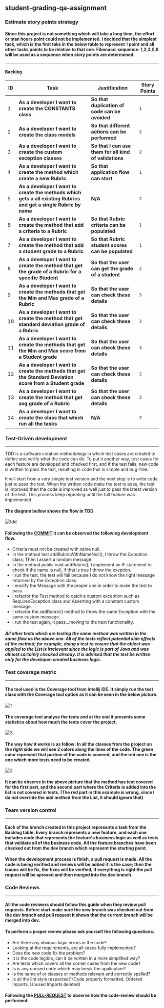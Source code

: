 ## student-grading-qa-assignment

### Estimate story points strategy
#### Since this project is not something which will take a long time, the effort or man hours point could not be implemented. I decided that the simplest task, which is the first taks in the below table to represent 1 point and all other tasks points to be relative to that one. Fibonacci sequence: 1,2,3,5,8 will be used as a sequence when story points are determened.
---

#### Backlog 
ID | Task | Justification | Story Points 
--- |--- | --- | ---
1 | **As a developer I want to create the CONSTANTS class** | **So that duplication of code can be avoided** | `1`
2 | **As a developer I want to create the class models** | **So that different actions can be performed** | `2`
3 | **As a developer I want to create the custom exception classes** | **So that I can use them for all kind of validations** | `2`
4 | **As a developer I want to create the method which create a new Rubric** | **So that application flow can start** | `1`
5 | **As a developer I want to create the methods which gets a all existing Rubrics and get a single Rubric by name** | **N/A** | `2`
6 | **As a developer I want to create the method that add a criteria to a Rubric** | **So that Rubric criteria can be populated** | `1`
7 | **As a developer I want to create the method that add a student grade to a Rubric** | **So that Rubric student scores can be populated** | `1`
8 | **As a developer I want to create the method that get the grade of a Rubric for a specific Student** | **So that the user can get the grade of a student** | `2`
9 | **As a developer I want to create the methods that get the Min and Max grade of a Rubric** | **So that the user can check these details** | `5`
10 | **As a developer I want to create the method that get standard deviation grade of a Rubric** | **So that the user can check these details** | `3`
11 | **As a developer I want to create the methods that get the Min and Max score from a Student grade** | **So that the user can check these details** | `3`
12 | **As a developer I want to create the methods that get the Standard Deviation score from a Student grade** | **So that the user can check these details** | `2`
13 | **As a developer I want to create the method that get avg grade of a Rubric** | **So that the user can check these details** | `2`
14 | **As a developer I want to create the class that which run all the tasks** | **N/A** | `2`

### Test-Driven development
---
TDD is a software creation methodology in which test cases are created to define and verify what the code can do. To put it another way, test cases for each feature are developed and checked first, and if the test fails, new code is written to pass the test, resulting in code that is simple and bug-free.

It will start from a very simple test version and the next step is to write code just to pass the test. When the written code make the test to pass, the test is improved then the code is improved as well just to pass the latest version of the test. This process keep repeating until the full feature was implemented.

#### The diagram bellow shows the flow in TDD.
![tdd](https://user-images.githubusercontent.com/28993633/118946033-efb26b80-b94d-11eb-8985-5ae116f85df1.png)

#### Following the [COMMIT](https://github.com/tycyssg/student-grading-qa-assignment/commit/d23a8f32d3723c98838d04f83e37e36831aaba45) it can be observed the following development flow.

* Criteria must not be created with name null.
* In the method test addRubricWithNameNull(); I throw the Exception class; Then I assert a random message.
* In the method public void addRubric(); I implement an IF statement to check if the name is null, if that is true I throw the exeption.
* I run the test, the test will fail because I do not know the right message returned by the Exception.class.
* I modify the Message with the proper one in order to make the test to pass.
* I refactor the Test method to catch a custom exception such as RequiredException.class and Asserting with a constant custom message.
* I refactor the addRubric() method to throw the same Exception with the same custom message.
* I run the test again, It pass...moving to the next functionality.

##### All other tests which are testing the same method was written in the same flow as the above one. All of the tests reflect potential side effects of the method; for example, doing a test to ensure that the object was applied to the List is irrelevant since the logic is part of Java and was almost certainly checked already. It is advised that the test be written only for the developer-created business logic.

### Test coverage metric
---
#### The tool used is the Coverage tool from Intellij IDE. It simply run the test class with the Coverage tool option as it can be seen in the below picture.
![1](https://user-images.githubusercontent.com/28993633/118960684-7457b680-b95b-11eb-9395-da56765dcc23.png)

#### The coverage tool analyse the tests and at the end it presents some statistics about how much the tests cover the project.
![3](https://user-images.githubusercontent.com/28993633/118961158-ea5c1d80-b95b-11eb-8957-2cab3bcbd120.png)

#### The way how it works is as follow: In all the classes from the project on the right side we will see 2 colors along the lines of the code. The green color represent that portion of the code is covered, and the red one is the one which more tests need to be created.
![2](https://user-images.githubusercontent.com/28993633/118961496-48890080-b95c-11eb-89a8-db2ca87418b7.png)

#### It can be observe in the above picture that the method has test covered for the first part, and the second part where the Criteria is added into the list is not covered in tests. (The red part in this example is wrong, since I do not override the add method from the List, it should ignore that)

### Team version control
---
#### Each of the branch created in this project represents a task from the Backlog table. Every branch represents a new feature, and each one includes code that represents the feature's business logic as well as tests that validate all of the business code. All the feature branches have been checked out from the dev branch which represent the starting point.
#### When the development process is finish, a pull request is made. All the code is being verified and reviews will be added if is the case; then the issues will be fix, the fixes will be verified, if everything is right the pull request will be aproved and then merged into the dev branch.

### Code Reviews
---
#### All the code reviwers should follow this guide when they review pull requests. Before start make sure the new branch was checked out from the dev branch and pull request it shows that the current branch will be merged into dev.
#### To perform a proper review please ask yourself the following questions:

* Are there any obvious logic errors in the code?
* Looking at the requirements, are all cases fully implemented?
* Does the new code fix the problem?
* It is the code legible, can it be written in a more simplified way?
* Are tests which covers all the corner cases from the new code?
* Is is any unused code whiich may break the application?
* Is the name of or classes or methods relevant and correctly spelled?
* Is all the lint style respected? (Code properly formatted, Ordered Imports, Unused Imports deleted)


#### Following the [PULL-REQUEST](https://github.com/tycyssg/student-grading-qa-assignment/pull/11) to observe how the code-review should be performed.

